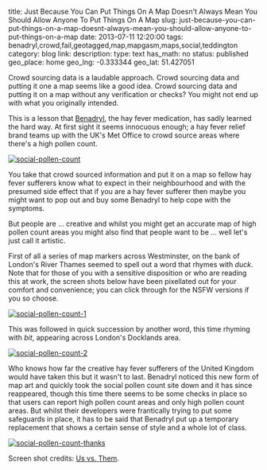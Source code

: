 title: Just Because You Can Put Things On A Map Doesn't Always Mean You Should Allow Anyone To Put Things On A Map
slug: just-because-you-can-put-things-on-a-map-doesnt-always-mean-you-should-allow-anyone-to-put-things-on-a-map
date: 2013-07-11 12:20:00
tags: benadryl,crowd,fail,geotagged,map,mapgasm,maps,social,teddington
category: blog
link: 
description: 
type: text
has_math: no
status: published
geo_place: home
geo_lng: -0.333344
geo_lat: 51.427051

Crowd sourcing data is a laudable approach. Crowd sourcing data and putting it one a map seems like a good idea. Crowd sourcing data and putting it on a map without any verification or checks? You might not end up with what you originally intended.

This is a lesson that [Benadryl](https://benadryl.co.uk/social-pollen-count "https://benadryl.co.uk/social-pollen-count"), the hay fever medication, has sadly learned the hard way. At first sight it seems innocuous enough; a hay fever relief brand teams up with the UK's Met Office to crowd source areas where there's a high pollen count. 

<!-- TEASER_END -->

[![social-pollen-count](/wp-content/uploads/2013/07/social-pollen-count.png)](/wp-content/uploads/2013/07/social-pollen-count.png "/wp-content/uploads/2013/07/social-pollen-count.png")

You take that crowd sourced information and put it on a map so fellow hay fever sufferers know what to expect in their neighbourhood and with the presumed side effect that if you are a hay fever sufferer then maybe you might want to pop out and buy some Benadryl to help cope with the symptoms.

But people are ... creative and whilst you might get an accurate map of high pollen count areas you might also find that people want to be ... well let's just call it artistic.

First of all a series of map markers across Westminster, on the bank of London's River Thames seemed to spell out a word that rhymes with *duck*. Note that for those of you with a sensitive disposition or who are reading this at work, the screen shots below have been pixellated out for your comfort and convenience; you can click through for the NSFW versions if you so choose.

[![social-pollen-count-1](/wp-content/uploads/2013/07/social-pollen-count-1.jpg)](/wp-content/uploads/2013/07/social-pollen-count-1-nsfw.jpg "/wp-content/uploads/2013/07/social-pollen-count-1-nsfw.jpg")

This was followed in quick succession by another word, this time rhyming with *bit*, appearing across London's Docklands area.

[![social-pollen-count-2](/wp-content/uploads/2013/07/social-pollen-count-2.jpg)](/wp-content/uploads/2013/07/social-pollen-count-2-nsfw.jpg "/wp-content/uploads/2013/07/social-pollen-count-2-nsfw.jpg")

Who knows how far the creative hay fever sufferers of the United Kingdom would have taken this but it wasn't to last. Benadryl noticed this new form of map art and quickly took the social pollen count site down and it has since reappeared, though this time there seems to be some checks in place so that users can report high pollen count areas and only high pollen count areas. But whilst their developers were frantically trying to put some safeguards in place, it has to be said that Benadryl put up a temporary replacement that shows a certain sense of style and a whole lot of class.

[![social-pollen-count-thanks](/wp-content/uploads/2013/07/social-pollen-count-thanks.jpg)](/wp-content/uploads/2013/07/social-pollen-count-thanks.jpg "/wp-content/uploads/2013/07/social-pollen-count-thanks.jpg")


Screen shot credits: [Us vs. Them](http://usvsth3m.com/post/54422626640/dear-benadryl "http://usvsth3m.com/post/54422626640/dear-benadryl").


